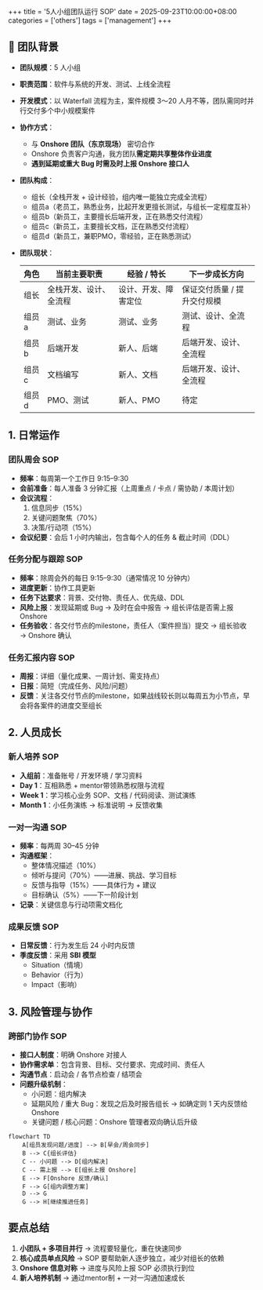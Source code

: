 +++
title = '5人小组团队运行 SOP'
date = 2025-09-23T10:00:00+08:00
categories = ['others']
tags = ['management']
+++

## 📌 团队背景
- **团队规模**：5 人小组  

- **职责范围**：软件与系统的开发、测试、上线全流程  

- **开发模式**：以 Waterfall 流程为主，案件规模 3～20 人月不等，团队需同时并行交付多个中小规模案件  

- **协作方式**：  
  - 与 **Onshore 团队（东京现场）** 密切合作  
  - Onshore 负责客户沟通，我方团队**需定期共享整体作业进度**  
  - **遇到延期或重大 Bug 时需及时上报 Onshore 接口人**  
  
- **团队构成**：  
  
  - 组长（全栈开发 + 设计经验，组内唯一能独立完成全流程）  
  - 组员a（老员工，熟悉业务，比起开发更擅长测试，与组长一定程度互补）  
  - 组员b（新员工，主要擅长后端开发，正在熟悉交付流程） 
  - 组员c（新员工，主要擅长文档，正在熟悉交付流程） 
  - 组员d（新员工，兼职PMO，零经验，正在熟悉测试）  
  
- **团队现状**： 

  | 角色  | 当前主要职责           | 经验 / 特长          | 下一步成长方向              |
  | ----- | ---------------------- | -------------------- | --------------------------- |
  | 组长  | 全栈开发、设计、全流程 | 设计、开发、障害定位 | 保证交付质量 / 提升交付规模 |
  | 组员a | 测试、业务             | 测试、业务           | 测试、设计、全流程          |
  | 组员b | 后端开发               | 新人、后端           | 后端开发、设计、全流程      |
  | 组员c | 文档编写               | 新人、文档           | 后端开发、设计、全流程      |
  | 组员d | PMO、测试              | 新人、PMO            | 待定                        |



## 1. 日常运作

### 团队周会 SOP
- **频率**：每周第一个工作日 9:15–9:30
- **会前准备**：每人准备 3 分钟汇报（上周重点 / 卡点 / 需协助 / 本周计划） 
- **会议流程**： 
  1. 信息同步（15%）
  2. 关键问题聚焦（70%）
  3. 决策/行动项（15%）
- **会议纪要**：会后 1 小时内输出，包含每个人的任务 & 截止时间（DDL） 



### 任务分配与跟踪 SOP
- **频率**：除周会外的每日 9:15–9:30（通常情况 10 分钟内）
- **进度更新**：协作工具更新 
- **任务下达要求**：背景、交付物、责任人、优先级、DDL
- **风险上报**：发现延期或 Bug → 及时在会中报告 → 组长评估是否需上报 Onshore 
- **任务验收**：各交付节点的milestone，责任人（案件担当）提交 → 组长验收 → Onshore 确认 



### 任务汇报内容 SOP
- **周报**：详细（量化成果、一周计划、需支持点）  
- **日报**：简短（完成任务、风险/问题）  
- **反馈**：关注各交付节点的milestone，如果战线较长则以每周五为小节点，早会将各案件的进度交至组长



## 2. 人员成长

### 新人培养 SOP
- **入组前**：准备账号 / 开发环境 / 学习资料  
- **Day 1**：互相熟悉 + mentor带领熟悉权限与流程  
- **Week 1**：学习核心业务 SOP、文档 / 代码阅读、测试演练  
- **Month 1**：小任务演练 → 标准说明 → 反馈收集  



### 一对一沟通 SOP
- **频率**：每两周 30–45 分钟
- **沟通框架**：
  - 整体情况描述（10%）
  - 倾听与提问（70%）——进展、挑战、学习目标
  - 反馈与指导（15%）——具体行为 + 建议
  - 目标确认（5%）——下一阶段计划
- **记录**：关键信息与行动项需文档化



### 成果反馈 SOP
- **日常反馈**：行为发生后 24 小时内反馈
- **季度反馈**：采用 **SBI 模型**
  - Situation（情境）
  - Behavior（行为）
  - Impact（影响）



## 3. 风险管理与协作

### 跨部门协作 SOP
- **接口人制度**：明确 Onshore 对接人
- **协作需求单**：包含背景、目标、交付要求、完成时间、责任人
- **沟通节点**：启动会 / 各节点检查 / 结项会
- **问题升级机制**：
  - 小问题：组内解决
  - 延期风险 / 重大 Bug：发现之后及时报告组长 → 如确定则 1 天内反馈给 Onshore
  - 关键问题 / 核心问题：Onshore 管理者双向确认后升级


```mermaid
flowchart TD
    A[组员发现问题/进度] --> B[早会/周会同步]
    B --> C{组长评估}
    C -- 小问题 --> D[组内解决]
    C -- 需上报 --> E[组长上报 Onshore]
    E --> F[Onshore 反馈/确认]
    F --> G[组内调整方案]
    D --> G
    G --> H[继续推进任务]
```



## 要点总结

1. **小团队 + 多项目并行** → 流程要轻量化，重在快速同步  
2. **核心成员单点风险** → SOP 要帮助新人逐步独立，减少对组长的依赖  
3. **Onshore 信息对称** → 进度与风险上报 SOP 必须执行到位  
4. **新人培养机制** → 通过mentor制 + 一对一沟通加速成长
